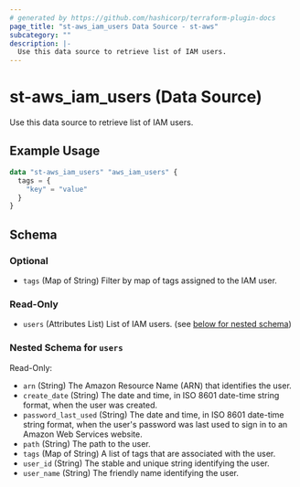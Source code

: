 ```yaml
---
# generated by https://github.com/hashicorp/terraform-plugin-docs
page_title: "st-aws_iam_users Data Source - st-aws"
subcategory: ""
description: |-
  Use this data source to retrieve list of IAM users.
---
```


# st-aws_iam_users (Data Source)

Use this data source to retrieve list of IAM users.

## Example Usage

```terraform
data "st-aws_iam_users" "aws_iam_users" {
  tags = {
    "key" = "value"
  }
}
```

<!-- schema generated by tfplugindocs -->
## Schema

### Optional

- `tags` (Map of String) Filter by map of tags assigned to the IAM user.

### Read-Only

- `users` (Attributes List) List of IAM users. (see [below for nested schema](#nestedatt--users))

<a id="nestedatt--users"></a>
### Nested Schema for `users`

Read-Only:

- `arn` (String) The Amazon Resource Name (ARN) that identifies the user.
- `create_date` (String) The date and time, in ISO 8601 date-time string format, when the user was created.
- `password_last_used` (String) The date and time, in ISO 8601 date-time string format, when the user's password was last used to sign in to an Amazon Web Services website.
- `path` (String) The path to the user.
- `tags` (Map of String) A list of tags that are associated with the user.
- `user_id` (String) The stable and unique string identifying the user.
- `user_name` (String) The friendly name identifying the user.


